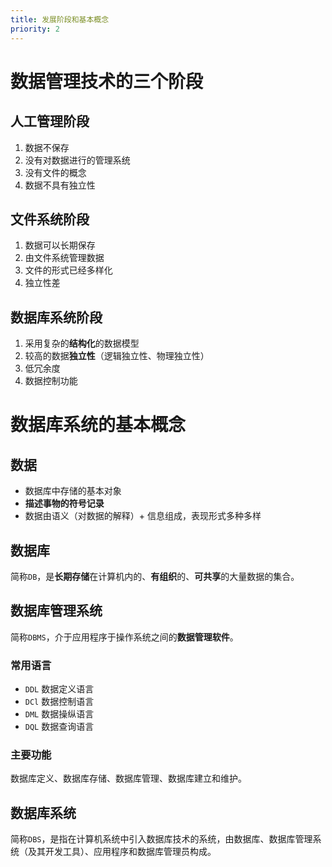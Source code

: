 ```yaml
---
title: 发展阶段和基本概念
priority: 2
---
```



# 数据管理技术的三个阶段

## 人工管理阶段

1. 数据不保存
2. 没有对数据进行的管理系统
3. 没有文件的概念
4. 数据不具有独立性

## 文件系统阶段

1. 数据可以长期保存
2. 由文件系统管理数据
3. 文件的形式已经多样化
4. 独立性差

## 数据库系统阶段

1. 采用复杂的**结构化**的数据模型
2. 较高的数据**独立性**（逻辑独立性、物理独立性）
3. 低冗余度
4. 数据控制功能

##

# 数据库系统的基本概念

## 数据

- 数据库中存储的基本对象
- **描述事物的符号记录**
- 数据由语义（对数据的解释）+ 信息组成，表现形式多种多样

## 数据库

简称`DB`，是**长期存储**在计算机内的、**有组织**的、**可共享**的大量数据的集合。

## 数据库管理系统

简称`DBMS`，介于应用程序于操作系统之间的**数据管理软件**。

### 常用语言

- `DDL`   数据定义语言
- `DCl`   数据控制语言
- `DML`   数据操纵语言
- `DQL`   数据查询语言

### 主要功能

数据库定义、数据库存储、数据库管理、数据库建立和维护。

## 数据库系统

简称`DBS`，是指在计算机系统中引入数据库技术的系统，由数据库、数据库管理系统（及其开发工具）、应用程序和数据库管理员构成。

